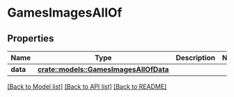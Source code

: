 # GamesImagesAllOf

## Properties

Name | Type | Description | Notes
------------ | ------------- | ------------- | -------------
**data** | [**crate::models::GamesImagesAllOfData**](GamesImages_allOf_data.md) |  | 

[[Back to Model list]](../README.md#documentation-for-models) [[Back to API list]](../README.md#documentation-for-api-endpoints) [[Back to README]](../README.md)


